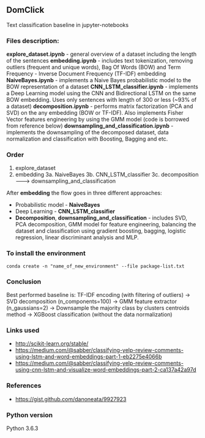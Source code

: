 ## DomClick
Text classification baseline in jupyter-notebooks

### Files description:
**explore_dataset.ipynb** - general overview of a dataset including the length of the sentences
**embedding.ipynb** - includes text tokenization, removing outliers (frequent and unique words), Bag Of Words (BOW) and Term Frequency - Inverse Document Frequency (TF-IDF) embedding
**NaiveBayes.ipynb** - implements a Naive Bayes probabilistic model to the BOW representation of a dataset
**CNN_LSTM_classifier.ipynb** - implements a Deep Learning model using the CNN and Bidirectional LSTM on the same BOW embedding. Uses only sentences with length of 300 or less (~93% of a dataset)
**decomposition.ipynb** - performs matrix factorization (PCA and SVD) on the any embedding (BOW or TF-IDF). Also implements Fisher Vector features engineering by using the GMM model (code is borrowed from reference below)
**downsampling_and_classification.ipynb** - implements the downsampling of the decomposed dataset, data normalization and classification with Boosting, Bagging and etc.

### Order
1. explore_dataset
2. embedding
3a. NaiveBayes
3b. CNN_LSTM_classifier
3c. decomposition ---> downsampling_and_classification

After **embedding** the flow goes in three different approaches:
* Probabilistic model - **NaiveBayes** 
* Deep Learning - **CNN_LSTM_classifier** 
* **Decomposition**, **downsampling_and_classification** - includes SVD, PCA decomposition, GMM model for feature engineering, balancing the dataset and classification using gradient boosting, bagging, logistic regression, linear discriminant analysis and MLP.

### To install the environment
`conda create -n "name_of_new_environment" --file package-list.txt`

### Conclusion
Best performed baseline is:
TF-IDF encoding (with filtering of outliers) -> SVD decomposition (n_components=100) -> GMM feature extractor (n_gaussians=2) -> Downsample the majority class by clusters centroids method -> XGBoost classification (without the data normalization)

### Links used
* http://scikit-learn.org/stable/
* https://medium.com/@sabber/classifying-yelp-review-comments-using-lstm-and-word-embeddings-part-1-eb2275e4066b
* https://medium.com/@sabber/classifying-yelp-review-comments-using-cnn-lstm-and-visualize-word-embeddings-part-2-ca137a42a97d

### References
* https://gist.github.com/danoneata/9927923

### Python version
Python 3.6.3

